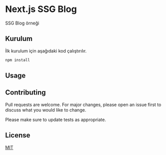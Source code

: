 # Next.js SSG Blog

SSG Blog örneği

## Kurulum

İlk kurulum için aşağıdaki kod çalıştırılır.

```bash
npm install
```

## Usage


## Contributing

Pull requests are welcome. For major changes, please open an issue first
to discuss what you would like to change.

Please make sure to update tests as appropriate.

## License

[MIT](https://choosealicense.com/licenses/mit/)
